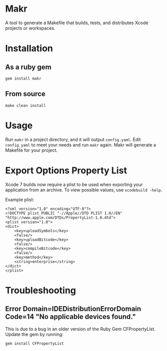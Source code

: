Makr
====

A tool to generate a Makefile that builds, tests, and distributes Xcode projects or workspaces.

# Installation

## As a ruby gem

```
gem install makr
```

## From source

```
make clean install
```

# Usage

Run `makr` in a project directory, and it will output `config.yaml`. Edit `config.yaml` to meet your needs and run `makr` again. Makr will generate a Makefile for your project.

# Export Options Property List

Xcode 7 builds now require a plist to be used when exporting your application from an archive. To view possible values, use `xcodebuild -help`.

Example plist:
```
<?xml version="1.0" encoding="UTF-8"?>
<!DOCTYPE plist PUBLIC "-//Apple//DTD PLIST 1.0//EN" "http://www.apple.com/DTDs/PropertyList-1.0.dtd">
<plist version="1.0">
<dict>
	<key>uploadSymbols</key>
	<false/>
	<key>uploadBitcode</key>
	<false/>
	<key>compileBitcode</key>
	<false/>
	<key>method</key>
	<string>enterprise</string>
</dict>
</plist>
```

# Troubleshooting

## Error Domain=IDEDistributionErrorDomain Code=14 "No applicable devices found."
This is due to a bug in an older version of the Ruby Gem CFPropertyList. Update the gem by running:

```
gem install CFPropertyList
```
